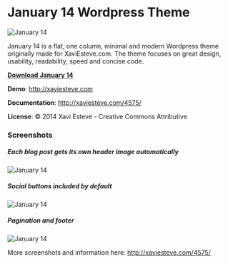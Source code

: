 
<h1>January 14 Wordpress Theme</h1>

<p><img src="http://xaviesteve.com/wp-content/uploads/2014/02/xaviesteve-jan14-screenshots.jpg" alt="January 14"></p>

<p>January 14 is a flat, one column, minimal and modern Wordpress theme originally made for XaviEsteve.com. The theme focuses on great design, usability, readability, speed and concise code.</p>



<p><b><a class="button" href="https://github.com/luckyshot/xe-jan14/archive/master.zip">Download January 14</a></b></p>

<p><b>Demo</b>: <a href="http://xaviesteve.com/">http://xaviesteve.com</a></p>

<p><b>Documentation</b>: <a href="http://xaviesteve.com/4575/">http://xaviesteve.com/4575/</a></p>

<p><b>License</b>: &copy; 2014 Xavi Esteve - Creative Commons Attributive</p>

<h3>Screenshots</h3>

<h5>Each blog post gets its own header image automatically</h5>
<p><img src="http://xaviesteve.com/wp-content/uploads/2014/02/january-14-posts.jpg" alt="January 14"></p>

<h5>Social buttons included by default</h5>
<p><img src="http://xaviesteve.com/wp-content/uploads/2014/02/january-14-theme-social-buttons.jpg" alt="January 14"></p>

<h5>Pagination and footer</h5>
<p><img src="http://xaviesteve.com/wp-content/uploads/2014/02/january-14-theme-pagination-and-footer.jpg" alt="January 14"></p>

<p>More screenshots and information here: <a href="http://xaviesteve.com/4575/">http://xaviesteve.com/4575/</a></p>
